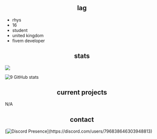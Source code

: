 <h2 align="center">lag</h2>

- rhys
- 16
- student
- united kingdom
- fivem developer

<h2 align="center">stats</h2>

![](https://komarev.com/ghpvc/?username=Iagging&color=blueviolet)

![9 GitHub stats](https://github-readme-stats.vercel.app/api?username=Iagging&theme=midnight-purple&show_icons=true)

<h2 align="center">current projects</h2>

N/A

<h2 align="center">contact</h2>

[![Discord Presence](https://lanyard-profile-readme.vercel.app/api/796838646303948813?theme=dark&bg=000000&animated=true&hideDiscrim=false&borderRadius=10px&idleMessage=Probably%20doing%20something%20else...)](https://discord.com/users/796838646303948813)
